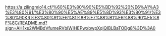 https://a.zilingmio14.cf/%60%E3%80%90%E5%BD%92%20%E6%A1%A3%E3%80%91/%E3%80%90%E5%AE%89%E5%8D%93%E3%80%91/%E3%80%90KR%E3%80%91%E6%81%8B%E7%88%B1%E6%88%90%E5%8F%8C/README.md?sign=AH1xs2WMBdVfumeRVbIWIHEPwxbwpXqiQIBLBaTODg8%3D%3A0
